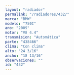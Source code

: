 ```yaml
---
layout: "radiador"
permalink: "/radiadores/432/"
marca: "BMW"
modelo: "750I"
ano: "2009"
motor: "V8 4.4"
transmision: "Automática"
parte: "438466"
clima: "Con clima"
alto: "24 3/16"
ancho: "18 13/16"
observaciones: ""
id: "432"
---
```


